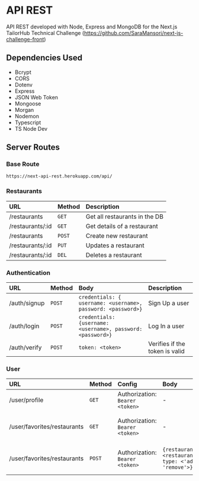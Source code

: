 # API REST 

API REST developed with Node, Express and MongoDB for the Next.js TailorHub Technical Challenge 
(https://github.com/SaraMansori/next-js-challenge-front)

## Dependencies Used

- Bcrypt
- CORS
- Dotenv
- Express
- JSON Web Token
- Mongoose
- Morgan
- Nodemon
- Typescript
- TS Node Dev

## Server Routes

### Base Route

`https://next-api-rest.herokuapp.com/api/`

### Restaurants

|**URL**|**Method**|**Description**|
|:-----|:-----|:-----|
|/restaurants | `GET` | Get all restaurants in the DB |
|/restaurants/:id | `GET` | Get details of a restaurant |
|/restaurants | `POST` | Create new restaurant |
|/restaurants/:id | `PUT` | Updates a restaurant |
|/restaurants/:id | `DEL` | Deletes a restaurant |

### Authentication

|**URL**|**Method**|**Body**|**Description**|
|:-----|:-----|:-----|:-----|
|/auth/signup | `POST` | `credentials: { username: <username>, password: <password>}` | Sign Up a user |
|/auth/login | `POST` | `credentials: {username: <username>, password: <password>}` | Log In a user |
|/auth/verify | `POST` | `token: <token>` | Verifies if the token is valid |

### User

|**URL**|**Method**|**Config**|**Body**|**Description**|
|:-----|:-----|:-----|:-----|:-----|
|/user/profile | `GET` | Authorization: `Bearer <token>` | - | Get user details |
|/user/favorites/restaurants | `GET` | Authorization: `Bearer <token>` | - | Gets all the favorite restaurants of an user |
|/user/favorites/restaurants | `POST` | Authorization: `Bearer <token>` | `{restaurantId: <restaurantId>, type: <'add' OR 'remove'>}` | Updates the favorite restaurants of an user |
